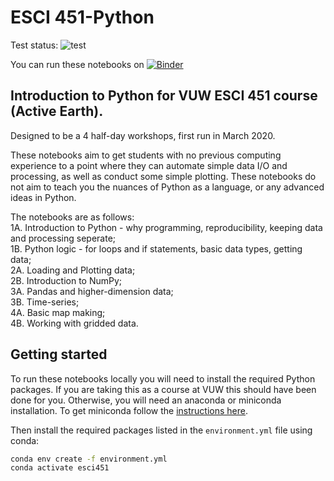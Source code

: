# ESCI 451-Python

Test status: ![test](https://github.com/calum-chamberlain/ESCI451-Python/workflows/test/badge.svg)

You can run these notebooks on [![Binder](https://mybinder.org/badge_logo.svg)](https://mybinder.org/v2/gh/calum-chamberlain/ESCI451-Python/master)

## Introduction to Python for VUW ESCI 451 course (Active Earth). 
Designed to be a 4 half-day workshops, first run in March 2020.

These notebooks aim to get students with no previous computing experience to a point where they can
automate simple data I/O and processing, as well as conduct some simple plotting.  These notebooks
do not aim to teach you the nuances of Python as a language, or any advanced ideas in Python.

The notebooks are as follows:  
1A. Introduction to Python - why programming, reproducibility, keeping data and processing seperate;  
1B. Python logic - for loops and if statements, basic data types, getting data;  
2A. Loading and Plotting data;  
2B. Introduction to NumPy;  
3A. Pandas and higher-dimension data;  
3B. Time-series;  
4A. Basic map making;  
4B. Working with gridded data.  

## Getting started

To run these notebooks locally you will need to install the required Python packages. If you are taking
this as a course at VUW this should have been done for you.  Otherwise, you will need an anaconda or
miniconda installation.  To get miniconda follow the [instructions here](https://docs.conda.io/en/latest/miniconda.html).

Then install the required packages listed in the `environment.yml` file using conda:

```bash
conda env create -f environment.yml
conda activate esci451
```
